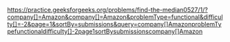 https://practice.geeksforgeeks.org/problems/find-the-median0527/1/?company[]=Amazon&company[]=Amazon&problemType=functional&difficulty[]=-2&page=1&sortBy=submissions&query=company[]AmazonproblemTypefunctionaldifficulty[]-2page1sortBysubmissionscompany[]Amazon
  	
